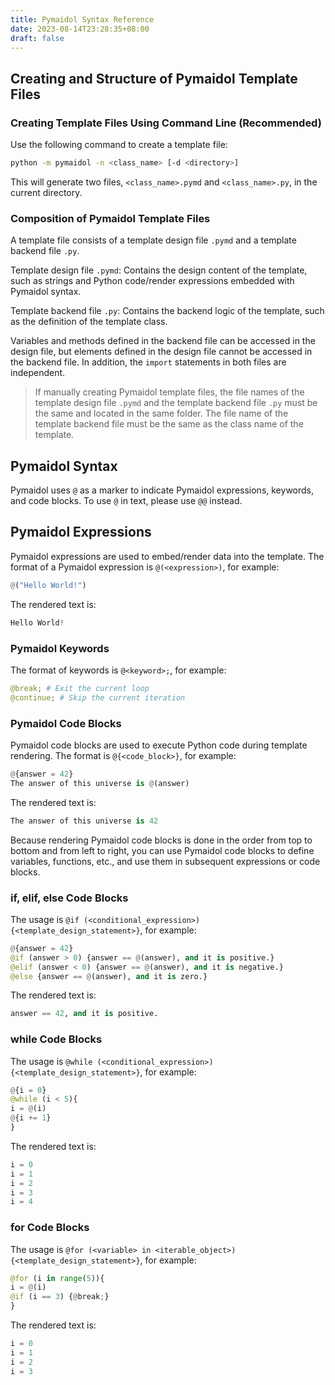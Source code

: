 ```yaml
---
title: Pymaidol Syntax Reference
date: 2023-08-14T23:28:35+08:00
draft: false
---
```


## Creating and Structure of Pymaidol Template Files

### Creating Template Files Using Command Line (Recommended)

Use the following command to create a template file:

``` bash
python -m pymaidol -n <class_name> [-d <directory>]
```

This will generate two files, `<class_name>.pymd` and `<class_name>.py`, in the current directory.

### Composition of Pymaidol Template Files

A template file consists of a template design file `.pymd` and a template backend file `.py`.

Template design file `.pymd`: Contains the design content of the template, such as strings and Python code/render expressions embedded with Pymaidol syntax.

Template backend file `.py`: Contains the backend logic of the template, such as the definition of the template class.

Variables and methods defined in the backend file can be accessed in the design file, but elements defined in the design file cannot be accessed in the backend file. In addition, the `import` statements in both files are independent.

> If manually creating Pymaidol template files, the file names of the template design file `.pymd` and the template backend file `.py` must be the same and located in the same folder. The file name of the template backend file must be the same as the class name of the template.

## Pymaidol Syntax

Pymaidol uses `@` as a marker to indicate Pymaidol expressions, keywords, and code blocks. To use `@` in text, please use `@@` instead.

## Pymaidol Expressions

Pymaidol expressions are used to embed/render data into the template. The format of a Pymaidol expression is `@(<expression>)`, for example:

``` python
@("Hello World!")
```

The rendered text is:

``` python
Hello World!
```

### Pymaidol Keywords

The format of keywords is `@<keyword>;`, for example:

``` python
@break; # Exit the current loop
@continue; # Skip the current iteration
```

### Pymaidol Code Blocks

Pymaidol code blocks are used to execute Python code during template rendering. The format is `@{<code_block>}`, for example:

``` python
@{answer = 42}
The answer of this universe is @(answer)
```

The rendered text is:

``` python
The answer of this universe is 42
```

Because rendering Pymaidol code blocks is done in the order from top to bottom and from left to right, you can use Pymaidol code blocks to define variables, functions, etc., and use them in subsequent expressions or code blocks.

### if, elif, else Code Blocks

The usage is `@if (<conditional_expression>){<template_design_statement>}`, for example:

``` python
@{answer = 42}
@if (answer > 0) {answer == @(answer), and it is positive.}
@elif (answer < 0) {answer == @(answer), and it is negative.}
@else {answer == @(answer), and it is zero.}
```

The rendered text is:

``` python
answer == 42, and it is positive.
```

### while Code Blocks

The usage is `@while (<conditional_expression>){<template_design_statement>}`, for example:

``` python
@{i = 0}
@while (i < 5){
i = @(i)
@{i += 1}
}
```

The rendered text is:

``` python
i = 0
i = 1
i = 2
i = 3
i = 4
```

### for Code Blocks

The usage is `@for (<variable> in <iterable_object>){<template_design_statement>}`, for example:

``` python
@for (i in range(5)){
i = @(i)
@if (i == 3) {@break;}
}
```

The rendered text is:

``` python
i = 0
i = 1
i = 2
i = 3
```

